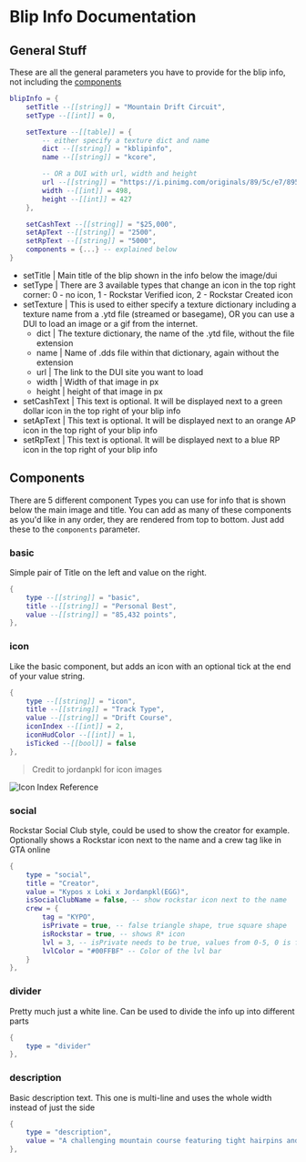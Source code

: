 # Blip Info Documentation

## General Stuff

These are all the general parameters you have to provide for the blip info, not including the [components](#components)
```lua
blipInfo = {
    setTitle --[[string]] = "Mountain Drift Circuit",
    setType --[[int]] = 0,

    setTexture --[[table]] = { 
        -- either specify a texture dict and name
        dict --[[string]] = "kblipinfo", 
        name --[[string]] = "kcore",

        -- OR a DUI with url, width and height
        url --[[string]] = "https://i.pinimg.com/originals/89/5c/e7/895ce751ba0379700381d17a67086931.gif",
        width --[[int]] = 498,
        height --[[int]] = 427
    },

    setCashText --[[string]] = "$25,000",
    setApText --[[string]] = "2500",
    setRpText --[[string]] = "5000",
    components = {...} -- explained below
}
```
* setTitle | Main title of the blip shown in the info below the image/dui
* setType | There are 3 available types that change an icon in the top right corner: 0 - no icon, 1 - Rockstar Verified icon, 2 - Rockstar Created icon
* setTexture | This is used to either specify a texture dictionary including a texture name from a .ytd file (streamed or basegame), OR you can use a DUI to load an image or a gif from the internet.
    * dict | The texture dictionary, the name of the .ytd file, without the file extension
    * name | Name of .dds file within that dictionary, again without the extension
    * url | The link to the DUI site you want to load
    * width | Width of that image in px
    * height | height of that image in px
* setCashText | This text is optional. It will be displayed next to a green dollar icon in the top right of your blip info
* setApText | This text is optional. It will be displayed next to an orange AP icon in the top right of your blip info
* setRpText | This text is optional. It will be displayed next to a blue RP icon in the top right of your blip info


## Components

There are 5 different component Types you can use for info that is shown below the main image and title. You can add as many of these components as you'd like in any order, they are rendered from top to bottom. Just add these to the `components` parameter.

### basic

Simple pair of Title on the left and value on the right.

```lua
{
    type --[[string]] = "basic",
    title --[[string]] = "Personal Best",
    value --[[string]] = "85,432 points",
},
```

### icon

Like the basic component, but adds an icon with an optional tick at the end of your value string.

```lua
{
    type --[[string]] = "icon",
    title --[[string]] = "Track Type",
    value --[[string]] = "Drift Course",
    iconIndex --[[int]] = 2,
    iconHudColor --[[int]] = 1,
    isTicked --[[bool]] = false
},
```
>Credit to jordanpkl for icon images

![Icon Index Reference](https://i.imgur.com/208Hia0.png)

### social

Rockstar Social Club style, could be used to show the creator for example. Optionally shows a Rockstar icon next to the name and a crew tag like in GTA online

```lua
{
    type = "social",
    title = "Creator",
    value = "Kypos x Loki x Jordanpkl(EGG)",
    isSocialClubName = false, -- show rockstar icon next to the name
    crew = {
        tag = "KYPO",
        isPrivate = true, -- false triangle shape, true square shape
        isRockstar = true, -- shows R* icon
        lvl = 3, -- isPrivate needs to be true, values from 0-5, 0 is full bar, 5 is no bar
        lvlColor = "#00FFBF" -- Color of the lvl bar
    }
},
```

### divider

Pretty much just a white line. Can be used to divide the info up into different parts

```lua
{
    type = "divider"
},
```

### description

Basic description text. This one is multi-line and uses the whole width instead of just the side

```lua
{
    type = "description",
    value = "A challenging mountain course featuring tight hairpins and technical sections."
},
```
